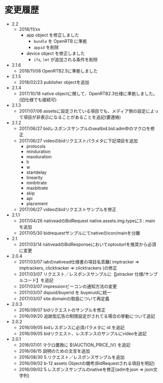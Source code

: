 # 変更履歴

* 2.2
    * 2018/11/xx
        * app object を修正しました
            * `bundle` を OpenRTB に準拠
            * `appid` を削除
        * device object を修正しました
            * `ifa`, `lmt` が追加される条件を削除
* 2.1.6
    * 2018/11/08 OpenRTB2.5に準拠しました
* 2.1.5
    * 2018/02/23 publisher objectを追加
* 2.1.4
    * 2017/10/18 native objectに関して、OpenRTB2.3仕様に準拠しました。(旧仕様でも接続可)
* 2.1.3
    * 2017/07/06 assetsに設定されている項目でも、メディア側の設定によって項目が非表示になることがあることを追記(要連絡)
* 2.1.2
    * 2017/06/27 bidレスポンスサンプルのseatbid.bid.adm中のマクロを修正
    * 2017/06/27 videoのbidリクエストパラメタに下記項目を追加
        * protocols
        * minduration
        * maxduration
        * h
        * w
        * startdelay
        * linearity
        * minbitrate
        * maxbitrate
        * skip
        * api
        * placement
    * 2017/06/27 videoのbidリクエストサンプルを修正
* 2.1.1
    * 2017/04/26 nativeadのBidRequest native.assets.img.typeに3 : mainを追加
    * 2017/05/30 bidrequestサンプルにてnativeのicon/mainを分離
* 2.1
    * 2017/03/14 nativeadのBidResponseにおいてoptouturlを推奨から必須に変更
* 2.0.4
    * 2017/03/07 iabのnativead仕様書の項目名乖離( imptracker => imptrackers, clicktracker => clicktrackers )の修正
    * 2017/03/07 リクエスト／レスポンスサンプルに【jstracker 仕様/サンプルコード】を追記
    * 2017/03/07 impressionビーコンの通知方法の変更
    * 2017/03/07 dspuid/buyerid を buyeruidに統一
    * 2017/03/07 site.domainの取扱について再定義
* 2.0.3
    * 2016/09/07 bidリクエストのサンプルを修正
    * 2016/09/20 追跡型広告の制限設定がされてる場合の挙動について追記
* 2.0.2
    * 2016/09/05 bidレスポンスに必須パラメタに id を追記
    * 2016/09/05 bidリクエスト、レスポンスのサンプルにvideoを追記
* 2.0.1
    * 2016/07/01 マクロ置換に ${AUCTION_PRICE_IV} を追記
    * 2016/08/15 説明のための文言を追加
    * 2016/08/30 5.リクエスト／レスポンスサンプルを追加
    * 2016/09/02 b-12 assets Objectの備考(BidRequestされる項目を明記)
    * 2016/09/02 5.レスポンスサンプルのnativeを修正(admをjson => json文字列) 
